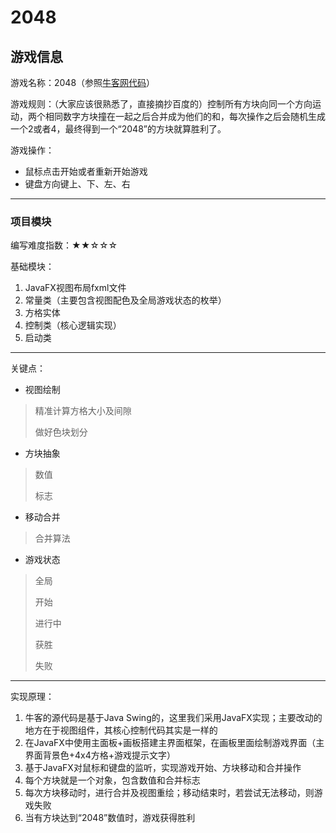 # 2048

## 游戏信息

游戏名称：2048（参照[牛客网代码](https://git.nowcoder.com/11000160/2048-java.git)）

游戏规则：（大家应该很熟悉了，直接摘抄百度的）控制所有方块向同一个方向运动，两个相同数字方块撞在一起之后合并成为他们的和，每次操作之后会随机生成一个2或者4，最终得到一个“2048”的方块就算胜利了。

游戏操作：
- 鼠标点击开始或者重新开始游戏
- 键盘方向键上、下、左、右

---

### 项目模块

编写难度指数：★★☆☆☆

基础模块：
1. JavaFX视图布局fxml文件
2. 常量类（主要包含视图配色及全局游戏状态的枚举）
3. 方格实体
4. 控制类（核心逻辑实现）
5. 启动类

---

关键点：
- 视图绘制
> 精准计算方格大小及间隙
>>
> 做好色块划分
- 方块抽象
> 数值
>>
> 标志
- 移动合并
> 合并算法
- 游戏状态
> 全局
>>
> 开始
>>
> 进行中
>>
> 获胜
>>
> 失败

---

实现原理：
1. 牛客的源代码是基于Java Swing的，这里我们采用JavaFX实现；主要改动的地方在于视图组件，其核心控制代码其实是一样的
2. 在JavaFX中使用主面板+画板搭建主界面框架，在画板里面绘制游戏界面（主界面背景色+4x4方格+游戏提示文字）
3. 基于JavaFX对鼠标和键盘的监听，实现游戏开始、方块移动和合并操作
4. 每个方块就是一个对象，包含数值和合并标志
5. 每次方块移动时，进行合并及视图重绘；移动结束时，若尝试无法移动，则游戏失败
6. 当有方块达到“2048”数值时，游戏获得胜利

